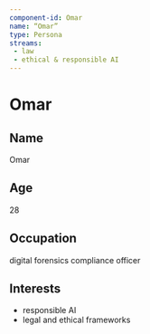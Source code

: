 ```yaml
---
component-id: Omar
name: “Omar”
type: Persona
streams:
 - law
 - ethical & responsible AI
---
```


# Omar

## Name
Omar

## Age
28

## Occupation
digital forensics compliance officer 

## Interests

- responsible AI 
- legal and ethical frameworks 